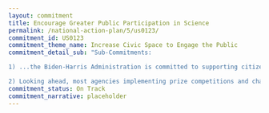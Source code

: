 ```yaml
---
layout: commitment
title: Encourage Greater Public Participation in Science
permalink: /national-action-plan/5/us0123/
commitment_id: US0123
commitment_theme_name: Increase Civic Space to Engage the Public
commitment_detail_sub: "Sub-Commitments:

1) ...the Biden-Harris Administration is committed to supporting citizen science efforts, such as the challenge launched earlier this year in partnership with the U.K. Government to develop privacy-preserving solutions for training artificial intelligence models.

2) Looking ahead, most agencies implementing prize competitions and challenges in recent years have indicated that they will continue to leverage such competitions and challenges, and the Biden-Harris Administration will commit to supporting these efforts to stimulate innova- tion, develop solutions to challenging problems, and advance core Administration and agency priorities."
commitment_status: On Track
commitment_narrative: placeholder
---
```


